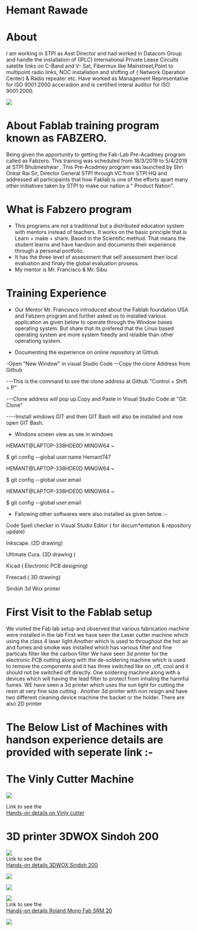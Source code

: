 # Hemant Rawade
# About  

I am working in STPI as Asst Director and had worked in Datacom Group and handle the installation of (IPLC) International Private Lease Circuits satelite links on C-Band and V- Sat, Fibermux like Mainstreet,Point to multipoint radio links, NOC installation and shifting of ( Network Operation Center) & Radio repeater etc. Have worked as Management Representative for ISO 9001:2000 acceradion and is certified interal auditor for ISO 9001:2000.

![](img/Profilepic.jpg)


# About Fablab training program known as FABZERO.

Being given the apportunity to getting the Fab-Lab Pre-Acadmey program called as Fabzero. This training was scheduled from 18/3/2019 to 5/4/2019 at STPI Bhubneshwar .
This Pre-Acadmey program was launched by Shri Onkar Rai Sir, Director General STPI through VC from STPI HQ and addressed all participaints that how Fablab is one of the efforts apart many other initiatives taken by STPI to make our nation a " Product Nation".

# What is Fabzero program

* This programs are not a traditional but a distributed education system with mentors instead of teachers. It works on the basic principle that is Learn + make + share. Based in the Scientific method. That means the student learns and have handson and documents their experience through a personal portfolio.
* It has the three level of assessment that self assessment then local evaluation and finaly the global evaluation prosess.
* My mentor is Mr. Francisco & Mr. Sibu 

# Training Experience 
* Our Mentor Mr. Francusco introduced about the Fablab foundation USA and Fabzero program and further asked us to installed various application as given below to operate through the Window bases operating system. But share that its prefered that the Linux based operating system are more system freedly and relaible than other operationg system. 

* Documenting the experience on online repository at Github 

-Open "New Window" in visual Studio Code
--Copy the clone Address from Github


---This is the command to see the clone address at Github "Control + Shift + P" 

---Clone address will pop up.Copy and Paste in Visual Studio Code at "Git: Clone" 

----Imstall windows GIT and then GIT Bash will also be installed and now open GIT Bash. 
 
 * Windons screen view as see in windows

 
HEMANT@LAPTOP-338HDE0D MINGW64 ~

$ git config --global user.name Hemant747

HEMANT@LAPTOP-338HDE0D MINGW64 ~

$ git config --global user.email 

HEMANT@LAPTOP-338HDE0D MINGW64 ~

$ git config --global user.email

* Fallowing other softwares were also installed as given below :- 

Code Spell checker in Visual Studio Editor ( for docum*entation & repository update) 

Inkscape. (2D drawing) 

Ultimate Cura. (3D drawing ) 

Kicad ( Electronic PCB designing) 

Freecad.( 3D drawing) 

Sindoh 3d Wox printer

# First Visit to the Fablab setup #

We visited the Fab lab setup and observed that various fabrication machine were installed in the lab
First we have seen the Laser cutter machine which using the class 4 laser light.Another  which is used to throughout the hot air and fumes and smoke was installed which has various filter and fine particals filter like the carbon  filter
We have seen 3d printer for the electronic PCB cutting along with the  de-soldering machine which is used to remove the components and it has three switched
like on ,off, cool and it should not be switched off directly.
One soldering machine along with a devices which will having the lead filter to protect from inhaling the harmful fumes.
WE have seen a 3d printer which uses the sun light for cutting the resin at very fine size cutting .
Another 3d printer with non resign and have two different cleaning device machine the backet or the holder.
There are also 2D printer  
# The Below List of Machines with handson experience details are provided with seperate link :- 
 
 # The Vinly Cutter Machine 
 


![](img/Vinylcutter.jpg) 

Link to see the  
[Hands-on details on Vinly cutter ](VinylCutter.md) 
 


  
   
    


#  3D printer 3DWOX Sindoh 200

![](img/3dcutterok.jpg)  
Link to see the  
[Hands-on details 3DWOX Sindoh 200 ](3Dprinter1.md) 



![](img/Lasercutter.jpg) 



![](img/Formlab.jpg)  
 
 


![](img/SRM20.jpg)  
 Link to see the  
[Hands-on details Roland Mono Fab SRM 20 ](milling.md) 



![](img/shopbot1.jpg)